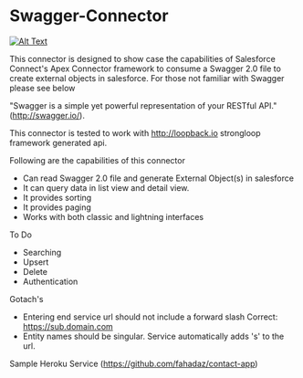 # Swagger-Connector

[![Alt Text]( https://andrewfawcett.files.wordpress.com/2014/09/deploy.png)](https://githubsfdeploy.herokuapp.com/app/githubdeploy/fahadaz/Swagger-Connector)

This connector is designed to show case the capabilities of Salesforce Connect's Apex Connector framework to consume a Swagger 2.0 file to create external objects in salesforce. For those not familiar with Swagger please see below

"Swagger is a simple yet powerful representation of your RESTful API." (http://swagger.io/).    

This connector is tested to work with http://loopback.io strongloop framework generated api. 

Following are the capabilities of this connector
* Can read Swagger 2.0 file and generate External Object(s) in salesforce
* It can query data in list view and detail view.
* It provides sorting 
* It provides paging
* Works with both classic and lightning interfaces

To Do
* Searching
* Upsert
* Delete
* Authentication

Gotach's
* Entering end service url should not include a forward slash
    Correct: https://sub.domain.com
* Entity names should be singular. Service automatically adds 's' to the url.

Sample Heroku Service (https://github.com/fahadaz/contact-app)
